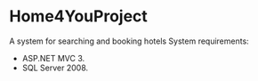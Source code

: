 Home4YouProject
===============

A system for searching and booking hotels
System requirements:
- ASP.NET MVC 3.
- SQL Server 2008.
